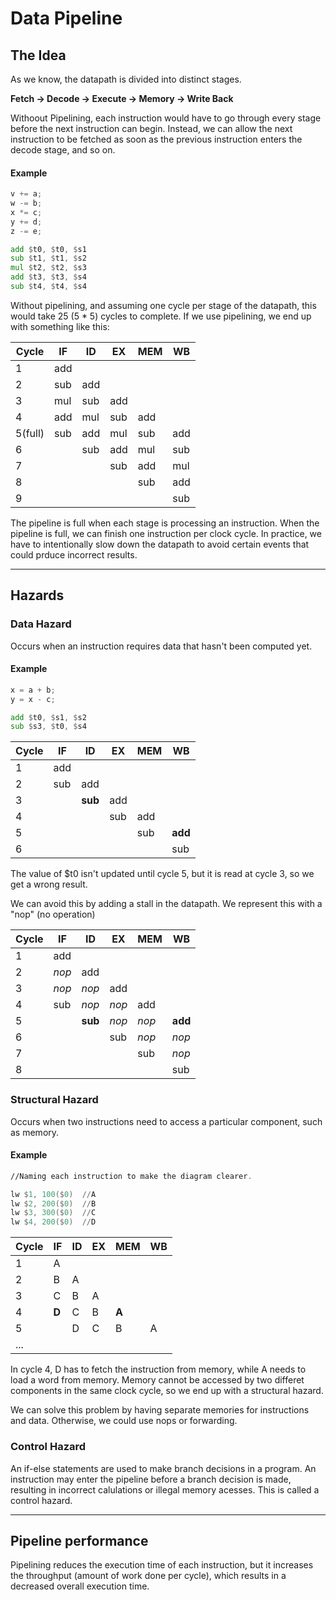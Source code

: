 # Data Pipeline

## The Idea
As we know, the datapath is divided into distinct stages.  

**Fetch → Decode → Execute → Memory → Write Back**  

Withoout Pipelining, each instruction would have to go through every stage before the next instruction can begin. Instead, we can allow the next instruction to be fetched as soon as the previous instruction enters the decode stage, and so on.  

#### Example

```C
v += a;
w -= b;
x *= c;
y += d;
z -= e;
```

```asm
add $t0, $t0, $s1
sub $t1, $t1, $s2
mul $t2, $t2, $s3
add $t3, $t3, $s4
sub $t4, $t4, $s4
```

Without pipelining, and assuming one cycle per stage of the datapath, this would take 25 (5 * 5) cycles to complete. If we use pipelining, we end up with something like this:

Cycle   | IF    | ID    | EX    | MEM   | WB    | 
--------|-------|-------|-------|-------|-------|
1       | add   |       |       |       |       |
2       | sub   | add   |       |       |       |
3       | mul   | sub   | add   |       |       |
4       | add   | mul   | sub   | add   |       |
5(full) | sub   | add   | mul   | sub   | add   |
6       |       | sub   | add   | mul   | sub   |
7       |       |       | sub   | add   | mul   |
8       |       |       |       | sub   | add   |
9       |       |       |       |       | sub   |  

The pipeline is full when each stage is processing an instruction. When the pipeline is full, we can finish one instruction per clock cycle. In practice, we have to intentionally slow down the datapath to avoid certain events that could prduce incorrect results.

---

## Hazards

### Data Hazard
Occurs when an instruction requires data that hasn't been computed yet.  

#### Example

```C
x = a + b;
y = x - c;
```

```asm
add $t0, $s1, $s2
sub $s3, $t0, $s4
```

Cycle   | IF    | ID    | EX    | MEM   | WB    | 
--------|-------|-------|-------|-------|-------|
1       | add   |       |       |       |       |
2       | sub   | add   |       |       |       |
3       |       |**sub**| add   |       |       |
4       |       |       | sub   | add   |       |
5       |       |       |       | sub   |**add**|
6       |       |       |       |       | sub   |


The value of $t0 isn't updated until cycle 5, but it is read at cycle 3, so we get a wrong result.  

We can avoid this by adding a stall in the datapath. We represent this with a "nop" (no operation)

Cycle   | IF    | ID    | EX    | MEM   | WB    | 
--------|-------|-------|-------|-------|-------|
1       |  add  |       |       |       |       |
2       | *nop* |  add  |       |       |       |
3       | *nop* | *nop* |  add  |       |       |
4       |  sub  | *nop* | *nop* |  add  |       |
5       |       |**sub**| *nop* | *nop* |**add**|
6       |       |       |  sub  | *nop* | *nop* |
7       |       |       |       |  sub  | *nop* |
8       |       |       |       |       |  sub  |

### Structural Hazard
Occurs when two instructions need to access a particular component, such as memory.

#### Example

```asm
//Naming each instruction to make the diagram clearer.

lw $1, 100($0)  //A
lw $2, 200($0)  //B
lw $3, 300($0)  //C
lw $4, 200($0)  //D
```
Cycle   | IF    | ID    | EX    | MEM   | WB    |
--------|-------|-------|-------|-------|-------|
1       |   A   |       |       |       |       |
2       |   B   |   A   |       |       |       |
3       |   C   |   B   |   A   |       |       |
4       | **D** |   C   |   B   | **A** |       |
5       |       |   D   |   C   |   B   |   A   |
...     |       |       |       |       |       |

In cycle 4, D has to fetch the instruction from memory, while A needs to load a word from memory. Memory cannot be accessed by two differet components in the same clock cycle, so we end up with a structural hazard.  

We can solve this problem by having separate memories for instructions and data. Otherwise, we could use nops or forwarding.

### Control Hazard
An if-else statements are used to make branch decisions in a program. An instruction may enter the pipeline before a branch decision is made, resulting in incorrect calulations or illegal memory acesses. This is called a control hazard.

---

## Pipeline performance
Pipelining reduces the execution time of each instruction, but it increases the throughput (amount of work done per cycle), which results in a decreased overall execution time.